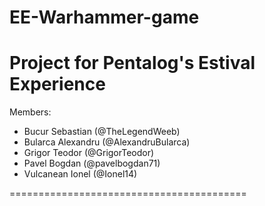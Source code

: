 # EE-Warhammer-game

Project for Pentalog's Estival Experience
========================================
Members:

* Bucur Sebastian  (@TheLegendWeeb)  
* Bularca Alexandru (@AlexandruBularca)  
* Grigor Teodor (@GrigorTeodor)  
* Pavel Bogdan (@pavelbogdan71)  
* Vulcanean Ionel  (@Ionel14)

=========================================
